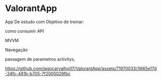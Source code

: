 # ValorantApp
 
 App De estudo com Objetivo de treinar:
 
 como consumir API
 
 MVVM
 
 Navegação
 
 passagem de parametros activitys, 


 

https://github.com/iagocarvalho07/ValorantApp/assets/71970033/3665e17d-34fc-481b-b705-7f2005029fbc

